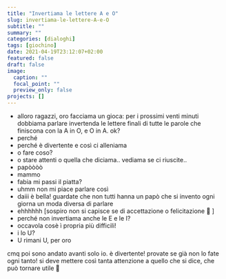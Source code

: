 ```yaml
---
title: "Invertiama le lettere A e O"
slug: invertiama-le-lettere-A-e-O
subtitle: ""
summary: ""
categories: [dialoghi]
tags: [giochino]
date: 2021-04-19T23:12:07+02:00
featured: false
draft: false
image:
  caption: ""
  focal_point: ""
  preview_only: false
projects: []
---
```


- alloro ragazzi, oro facciama un gioca: per i prossimi venti minuti dobbiama parlare invertenda le lettere finali di tutte le parole che finiscona con la A in O, e O in A. ok?
- perché
- perché è divertente e così ci alleniama
- o fare coso?
- o stare attenti o quella che diciama.. vediama se ci riuscite..
- papòòòò
- mammo
- fabia mi passi il piatta?
- uhmm non mi piace parlare così
- daiii è bella! guardate che non tutti hanna un papò che si invento ogni giorna un moda diversa di parlare
- ehhhhhh [sospiro non si capisce se di accettazione o felicitazione 🙂 ]
- perché non invertiama anche le E e le I?
- occavola cosè ì propria più difficili!
- i lo U?
- U rimani U, per oro
  
cmq poi sono andato avanti solo io. è divertente! provate se già non lo fate ogni tanto! si deve mettere così tanta attenzione a quello che si dice, che può tornare utile 🙂
